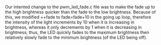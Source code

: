 Our intented change to the pwm_led_fade.c file was to make the fade up to the high brightness quicker than the fade to the low brightness. Because of this, we modified ++fade to fade=fade+10 in the going up loop, therefore the intensity of the light increments by 10 when it is increasing in brightness, whereas it only decrements by 1 when it is decreasing in brightness; thus, the LED quickly fades to the maximum brightness then relatively slowly fade to the minimum brightness (of the LED being off). 



